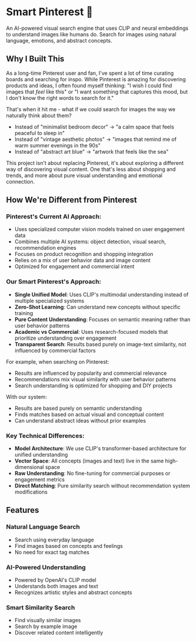 # Smart Pinterest 🎨 

An AI-powered visual search engine that uses CLIP and neural embeddings to understand images like humans do. Search for images using natural language, emotions, and abstract concepts.

## Why I Built This

As a long-time Pinterest user and fan, I've spent a lot of time curating boards and searching for inspo. While Pinterest is amazing for discovering products and ideas, I often found myself thinking: "I wish I could find images that *feel* like this" or "I want something that captures this mood, but I don't know the right words to search for it."

That's when it hit me - what if we could search for images the way we naturally think about them?

- Instead of "minimalist bedroom decor" → "a calm space that feels peaceful to sleep in"
- Instead of "vintage aesthetic photos" → "images that remind me of warm summer evenings in the 90s"
- Instead of "abstract art blue" → "artwork that feels like the sea"

This project isn't about replacing Pinterest, it's about exploring a different way of discovering visual content. One that's less about shopping and trends, and more about pure visual understanding and emotional connection.

## How We're Different from Pinterest

### Pinterest's Current AI Approach:
- Uses specialized computer vision models trained on user engagement data
- Combines multiple AI systems: object detection, visual search, recommendation engines
- Focuses on product recognition and shopping integration
- Relies on a mix of user behavior data and image content
- Optimized for engagement and commercial intent

### Our Smart Pinterest's Approach:
- **Single Unified Model**: Uses CLIP's multimodal understanding instead of multiple specialized systems
- **Zero-Shot Learning**: Can understand new concepts without specific training
- **Pure Content Understanding**: Focuses on semantic meaning rather than user behavior patterns
- **Academic vs Commercial**: Uses research-focused models that prioritize understanding over engagement
- **Transparent Search**: Results based purely on image-text similarity, not influenced by commercial factors

For example, when searching on Pinterest:
- Results are influenced by popularity and commercial relevance
- Recommendations mix visual similarity with user behavior patterns
- Search understanding is optimized for shopping and DIY projects

With our system:
- Results are based purely on semantic understanding
- Finds matches based on actual visual and conceptual content
- Can understand abstract ideas without prior examples

### Key Technical Differences:
- **Model Architecture**: We use CLIP's transformer-based architecture for unified understanding
- **Vector Space**: All concepts (images and text) live in the same high-dimensional space
- **Raw Understanding**: No fine-tuning for commercial purposes or engagement metrics
- **Direct Matching**: Pure similarity search without recommendation system modifications

## Features

### Natural Language Search
- Search using everyday language
- Find images based on concepts and feelings
- No need for exact tag matches

### AI-Powered Understanding
- Powered by OpenAI's CLIP model
- Understands both images and text
- Recognizes artistic styles and abstract concepts

### Smart Similarity Search
- Find visually similar images
- Search by example image
- Discover related content intelligently